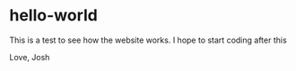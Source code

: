 # hello-world

This is a test to see how the website works. I hope to start coding after this

Love, Josh
